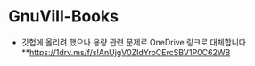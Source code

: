 # GnuVill-Books
* 깃헙에 올리려 했으나 용량 관련 문제로 OneDrive 링크로 대체합니다
**https://1drv.ms/f/s!AnUjgV0ZIdYroCErcSBV1P0C62WB
